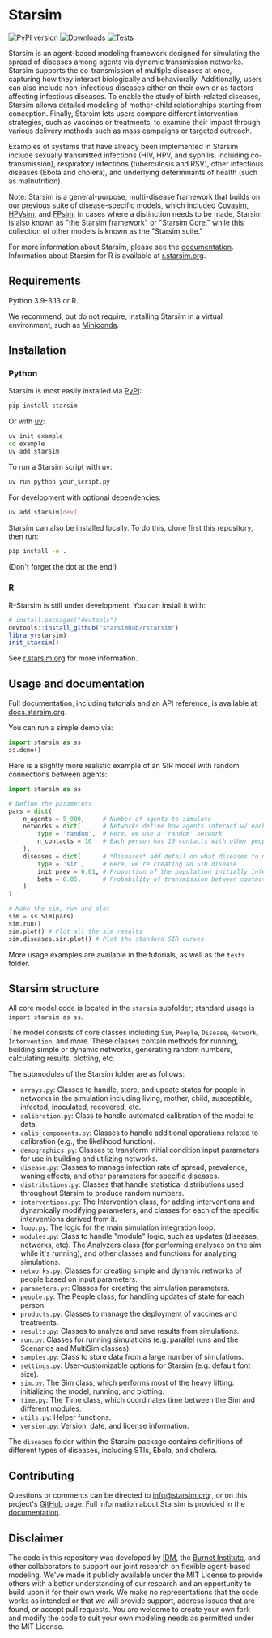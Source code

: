 # Starsim

[![PyPI version](https://badgen.net/pypi/v/starsim/?color=blue)](https://pypi.org/project/starsim)
[![Downloads](https://static.pepy.tech/personalized-badge/starsim?period=total&units=international_system&left_color=grey&right_color=blue&left_text=Downloads)](https://pepy.tech/project/starsim)
[![Tests](https://github.com/starsimhub/starsim/actions/workflows/tests.yaml/badge.svg)](https://github.com/starsimhub/starsim/actions/workflows/tests.yaml?query=workflow)

Starsim is an agent-based modeling framework designed for simulating the spread of diseases among agents via dynamic transmission networks. Starsim supports the co-transmission of multiple diseases at once, capturing how they interact biologically and behaviorally. Additionally, users can also include non-infectious diseases either on their own or as factors affecting infectious diseases. To enable the study of birth-related diseases, Starsim allows detailed modeling of mother-child relationships starting from conception. Finally, Starsim lets users compare different intervention strategies, such as vaccines or treatments, to examine their impact through various delivery methods such as mass campaigns or targeted outreach.

Examples of systems that have already been implemented in Starsim include sexually transmitted infections (HIV, HPV, and syphilis, including co-transmission), respiratory infections (tuberculosis and RSV), other infectious diseases (Ebola and cholera), and underlying determinants of health (such as malnutrition).

Note: Starsim is a general-purpose, multi-disease framework that builds on our previous suite of disease-specific models, which included [Covasim](https://covasim.org), [HPVsim](https://hpvsim.org), and [FPsim](https://fpsim.org). In cases where a distinction needs to be made, Starsim is also known as "the Starsim framework" or "Starsim Core," while this collection of other models is known as the "Starsim suite."

For more information about Starsim, please see the [documentation](https://docs.starsim.org). Information about Starsim for R is available at [r.starsim.org](https://r.starsim.org).


## Requirements

Python 3.9-3.13 or R.

We recommend, but do not require, installing Starsim in a virtual environment, such as [Miniconda](https://docs.anaconda.com/miniconda/).


## Installation

### Python

Starsim is most easily installed via [PyPI](https://pypi.org):
```sh
pip install starsim
```

Or with [uv](https://github.com/astral-sh/uv):
```sh
uv init example
cd example
uv add starsim
```

To run a Starsim script with uv:
```sh
uv run python your_script.py
```

For development with optional dependencies:
```sh
uv add starsim[dev]
```

Starsim can also be installed locally. To do this, clone first this repository, then run:
```sh
pip install -e .
```

(Don't forget the dot at the end!)

### R

R-Starsim is still under development. You can install it with:

```R
# install.packages("devtools")
devtools::install_github("starsimhub/rstarsim")
library(starsim)
init_starsim()
````

See [r.starsim.org](https://r.starsim.org) for more information.

## Usage and documentation

Full documentation, including tutorials and an API reference, is available at [docs.starsim.org](https://docs.starsim.org).

You can run a simple demo via:

```py
import starsim as ss
ss.demo()
```

Here is a slightly more realistic example of an SIR model with random connections between agents:

```py
import starsim as ss

# Define the parameters
pars = dict(
    n_agents = 5_000,     # Number of agents to simulate
    networks = dict(      # Networks define how agents interact w/ each other
        type = 'random',  # Here, we use a 'random' network
        n_contacts = 10   # Each person has 10 contacts with other people  
    ),
    diseases = dict(      # *Diseases* add detail on what diseases to model
        type = 'sir',     # Here, we're creating an SIR disease
        init_prev = 0.01, # Proportion of the population initially infected
        beta = 0.05,      # Probability of transmission between contacts
    )
)

# Make the sim, run and plot
sim = ss.Sim(pars)
sim.run()
sim.plot() # Plot all the sim results
sim.diseases.sir.plot() # Plot the standard SIR curves
```

More usage examples are available in the tutorials, as well as the `tests` folder.


## Starsim structure

All core model code is located in the `starsim` subfolder; standard usage is `import starsim as ss`.

The model consists of core classes including `Sim`, `People`, `Disease`, `Network`, `Intervention`, and more. These classes contain methods for running, building simple or dynamic networks, generating random numbers, calculating results, plotting, etc.

The submodules of the Starsim folder are as follows:

* `arrays.py`: Classes to handle, store, and update states for people in networks in the simulation including living, mother, child, susceptible, infected, inoculated, recovered, etc.
* `calibration.py`: Class to handle automated calibration of the model to data.
* `calib_components.py`: Classes to handle additional operations related to calibration (e.g., the likelihood function).
* `demographics.py`: Classes to transform initial condition input parameters for use in building and utilizing networks.
* `disease.py`: Classes to manage infection rate of spread, prevalence, waning effects, and other parameters for specific diseases.
* `distributions.py`: Classes that handle statistical distributions used throughout Starsim to produce random numbers.
* `interventions.py`: The Intervention class, for adding interventions and dynamically modifying parameters, and classes for each of the specific interventions derived from it. 
* `loop.py`: The logic for the main simulation integration loop.
* `modules.py`: Class to handle "module" logic, such as updates (diseases, networks, etc). The Analyzers class (for performing analyses on the sim while it's running), and other classes and functions for analyzing simulations.
* `networks.py`: Classes for creating simple and dynamic networks of people based on input parameters.
* `parameters.py`: Classes for creating the simulation parameters.
* `people.py`: The People class, for handling updates of state for each person.
* `products.py`: Classes to manage the deployment of vaccines and treatments.
* `results.py`: Classes to analyze and save results from simulations.
* `run.py`: Classes for running simulations (e.g. parallel runs and the Scenarios and MultiSim classes).
* `samples.py`: Class to store data from a large number of simulations.
* `settings.py`: User-customizable options for Starsim (e.g. default font size).
* `sim.py`: The Sim class, which performs most of the heavy lifting: initializing the model, running, and plotting.
* `time.py`: The Time class, which coordinates time between the Sim and different modules.
* `utils.py`: Helper functions.
* `version.py`: Version, date, and license information.

The `diseases` folder within the Starsim package contains definitions of different types of diseases, including STIs, Ebola, and cholera.

## Contributing

Questions or comments can be directed to [info@starsim.org](mailto:info@starsim.org) , or on this project's [GitHub](https://github.com/starsimhub/starsim) page. Full information about Starsim is provided in the [documentation](https://docs.starsim.org).

## Disclaimer

The code in this repository was developed by [IDM](https://idmod.org), the [Burnet Institute](https://burnet.edu.au), and other collaborators to support our joint research on flexible agent-based modeling. We've made it publicly available under the MIT License to provide others with a better understanding of our research and an opportunity to build upon it for their own work. We make no representations that the code works as intended or that we will provide support, address issues that are found, or accept pull requests. You are welcome to create your own fork and modify the code to suit your own modeling needs as permitted under the MIT License.
